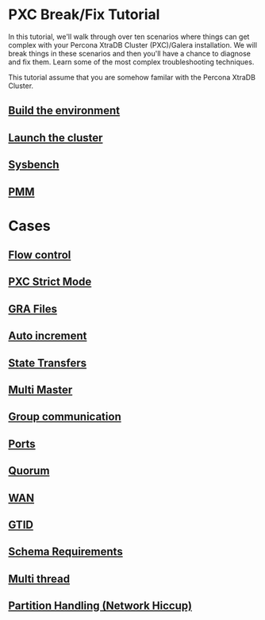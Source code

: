 # PXC Break/Fix Tutorial

In this tutorial, we'll walk through over ten scenarios where things can get complex with your Percona XtraDB Cluster (PXC)/Galera installation. We will break things in these scenarios and then you'll have a chance to diagnose and fix them. Learn some of the most complex troubleshooting techniques. 

This tutorial assume that you are somehow familar with the Percona XtraDB Cluster.

## [Build the environment](docs/Build_the_environment.md)

## [Launch the cluster](docs/Launch_the_cluster.md)

## [Sysbench](docs/Sysbench.md)

## [PMM](docs/Sysbench.md)

# Cases

## [Flow control](docs/Flow_control.md)

## [PXC Strict Mode](docs/PXC_Strict_Mode.md)

## [GRA Files](docs/GRA_Files.md)

## [Auto increment](docs/Auto_increment.md)

## [State Transfers](docs/State_Transfers.md)

## [Multi Master](docs/Multi_Master.md)

## [Group communication](docs/Group_communication.md)

## [Ports](docs/Ports.md)

## [Quorum](docs/Quorum.md) 

## [WAN](docs/WAN.md)

## [GTID](docs/GTID.md)

## [Schema Requirements](docs/Schema_Requirements.md)

## [Multi thread](docs/Multi_thread.md)

## [Partition Handling (Network Hiccup)](docs/Partition_Handling.md)

